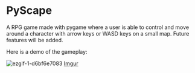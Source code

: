 # PyScape
A RPG game made with pygame where a user is able to control and move around a character with arrow keys or WASD keys on a small map. Future features will be added.

Here is a demo of the gameplay:

![ezgif-1-d6bf6e7083](https://user-images.githubusercontent.com/61882610/190835583-8f3b030c-d685-4dc4-8046-df0f40eee871.gif)
[Imgur](https://i.imgur.com/qg7pEYv.gifv)
